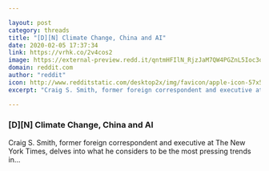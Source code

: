 ```yaml
---

layout: post
category: threads
title: "[D][N] Climate Change, China and AI"
date: 2020-02-05 17:37:34
link: https://vrhk.co/2v4cos2
image: https://external-preview.redd.it/qntmHFIlN_RjzJaM7QW4PGZnL5Ioc3oNbkAYrOfBFdc.jpg?width=1200&height=628.272251309&auto=webp&s=3f67344d43a3726612ec4a8b89c7e437db0e3507
domain: reddit.com
author: "reddit"
icon: http://www.redditstatic.com/desktop2x/img/favicon/apple-icon-57x57.png
excerpt: "Craig S. Smith, former foreign correspondent and executive at The New York Times, delves into what he considers to be the most pressing trends in..."

---
```


### [D][N] Climate Change, China and AI

Craig S. Smith, former foreign correspondent and executive at The New York Times, delves into what he considers to be the most pressing trends in...